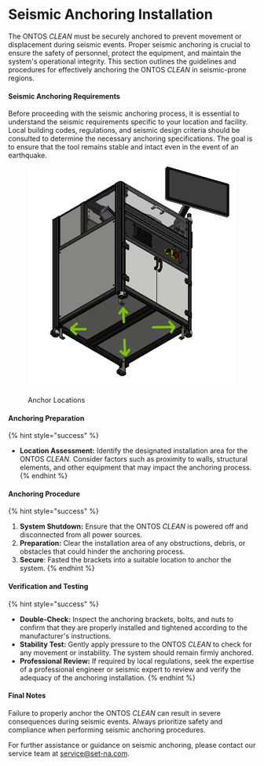 # Seismic Anchoring Installation

The ONTOS _CLEAN_ must be securely anchored to prevent movement or displacement during seismic events. Proper seismic anchoring is crucial to ensure the safety of personnel, protect the equipment, and maintain the system's operational integrity. This section outlines the guidelines and procedures for effectively anchoring the ONTOS _CLEAN_ in seismic-prone regions.

#### Seismic Anchoring Requirements

Before proceeding with the seismic anchoring process, it is essential to understand the seismic requirements specific to your location and facility. Local building codes, regulations, and seismic design criteria should be consulted to determine the necessary anchoring specifications. The goal is to ensure that the tool remains stable and intact even in the event of an earthquake.

<figure><img src="../../.gitbook/assets/seismicanchors.png" alt="" width="491"><figcaption><p>Anchor Locations</p></figcaption></figure>

#### Anchoring Preparation

{% hint style="success" %}
* **Location Assessment:** Identify the designated installation area for the ONTOS _CLEAN_. Consider factors such as proximity to walls, structural elements, and other equipment that may impact the anchoring process.
{% endhint %}

#### Anchoring Procedure

{% hint style="success" %}
1. **System Shutdown:** Ensure that the ONTOS _CLEAN_ is powered off and disconnected from all power sources.
2. **Preparation:** Clear the installation area of any obstructions, debris, or obstacles that could hinder the anchoring process.
3. **Secure**: Fasted the brackets into a suitable location to anchor the system.&#x20;
{% endhint %}

#### Verification and Testing

{% hint style="success" %}
* **Double-Check:** Inspect the anchoring brackets, bolts, and nuts to confirm that they are properly installed and tightened according to the manufacturer's instructions.
* **Stability Test:** Gently apply pressure to the ONTOS _CLEAN_ to check for any movement or instability. The system should remain firmly anchored.
* **Professional Review:** If required by local regulations, seek the expertise of a professional engineer or seismic expert to review and verify the adequacy of the anchoring installation.
{% endhint %}

#### Final Notes

Failure to properly anchor the ONTOS _CLEAN_ can result in severe consequences during seismic events. Always prioritize safety and compliance when performing seismic anchoring procedures.

For further assistance or guidance on seismic anchoring, please contact our service team at [service@set-na.com](mailto:service@set-na.com).
